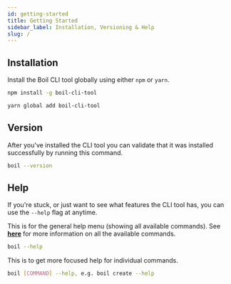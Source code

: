 ```yaml
---
id: getting-started
title: Getting Started
sidebar_label: Installation, Versioning & Help
slug: /
---
```


## Installation

Install the Boil CLI tool globally using either `npm` or `yarn`.

```sh
npm install -g boil-cli-tool
```

```sh
yarn global add boil-cli-tool
```

## Version

After you've installed the CLI tool you can validate that it was installed successfully by running this command.

```sh
boil --version
```

## Help

If you're stuck, or just want to see what features the CLI tool has, you can use the `--help` flag at anytime.

This is for the general help menu (showing all available commands). See **[here](commands.md)** for more information on all the available commands.

```sh
boil --help
```

This is to get more focused help for individual commands.

```sh
boil [COMMAND] --help, e.g. boil create --help
```
